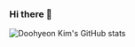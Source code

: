 ### Hi there 👋

<!--
**Doohyeon-Kim/Doohyeon-Kim** is a ✨ _special_ ✨ repository because its `README.md` (this file) appears on your GitHub profile.

Here are some ideas to get you started:

- 🔭 I’m currently working on ...
- 🌱 I’m currently learning ...
- 👯 I’m looking to collaborate on ...
- 🤔 I’m looking for help with ...
- 💬 Ask me about ...
- 📫 How to reach me: ...
- 😄 Pronouns: ...
- ⚡ Fun fact: ...
-->


![Doohyeon Kim's GitHub stats](https://github-readme-stats.vercel.app/api?username=Doohyeon-Kim&show_icons=true&theme=radical)

